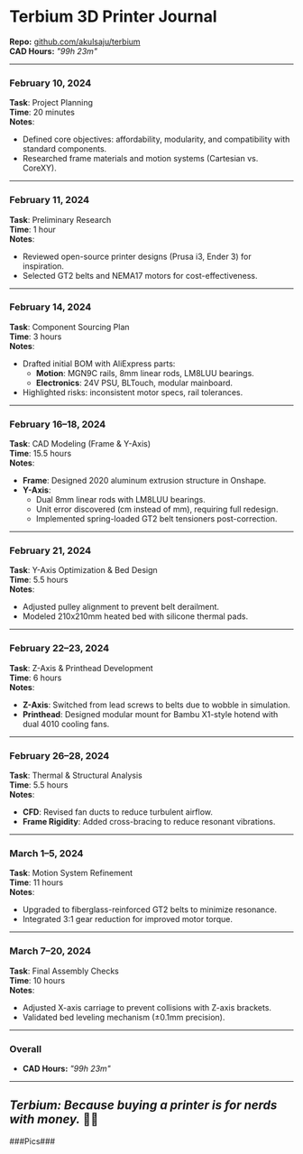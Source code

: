 # Terbium 3D Printer Journal  
**Repo:** [github.com/akulsaju/terbium](https://github.com/akulsaju/terbium)  
 **CAD Hours:** *"99h 23m"* 
  
---  


### **February 10, 2024**  
**Task**: Project Planning  
**Time**: 20 minutes  
**Notes**:  
- Defined core objectives: affordability, modularity, and compatibility with standard components.  
- Researched frame materials and motion systems (Cartesian vs. CoreXY).  

---

### **February 11, 2024**  
**Task**: Preliminary Research  
**Time**: 1 hour  
**Notes**:  
- Reviewed open-source printer designs (Prusa i3, Ender 3) for inspiration.  
- Selected GT2 belts and NEMA17 motors for cost-effectiveness.  

---

### **February 14, 2024**  
**Task**: Component Sourcing Plan  
**Time**: 3 hours  
**Notes**:  
- Drafted initial BOM with AliExpress parts:  
  - **Motion**: MGN9C rails, 8mm linear rods, LM8LUU bearings.  
  - **Electronics**: 24V PSU, BLTouch, modular mainboard.  
- Highlighted risks: inconsistent motor specs, rail tolerances.  

---

### **February 16–18, 2024**  
**Task**: CAD Modeling (Frame & Y-Axis)  
**Time**: 15.5 hours  
**Notes**:  
- **Frame**: Designed 2020 aluminum extrusion structure in Onshape.  
- **Y-Axis**:  
  - Dual 8mm linear rods with LM8LUU bearings.  
  - Unit error discovered (cm instead of mm), requiring full redesign.  
  - Implemented spring-loaded GT2 belt tensioners post-correction.  

---

### **February 21, 2024**  
**Task**: Y-Axis Optimization & Bed Design  
**Time**: 5.5 hours  
**Notes**:  
- Adjusted pulley alignment to prevent belt derailment.  
- Modeled 210x210mm heated bed with silicone thermal pads.  

---

### **February 22–23, 2024**  
**Task**: Z-Axis & Printhead Development  
**Time**: 6 hours  
**Notes**:  
- **Z-Axis**: Switched from lead screws to belts due to wobble in simulation.  
- **Printhead**: Designed modular mount for Bambu X1-style hotend with dual 4010 cooling fans.  

---

### **February 26–28, 2024**  
**Task**: Thermal & Structural Analysis  
**Time**: 5.5 hours  
**Notes**:  
- **CFD**: Revised fan ducts to reduce turbulent airflow.  
- **Frame Rigidity**: Added cross-bracing to reduce resonant vibrations.  

---

### **March 1–5, 2024**  
**Task**: Motion System Refinement  
**Time**: 11 hours  
**Notes**:  
- Upgraded to fiberglass-reinforced GT2 belts to minimize resonance.  
- Integrated 3:1 gear reduction for improved motor torque.  

---

### **March 7–20, 2024**  
**Task**: Final Assembly Checks  
**Time**: 10 hours  
**Notes**:  
- Adjusted X-axis carriage to prevent collisions with Z-axis brackets.  
- Validated bed leveling mechanism (±0.1mm precision).  
---  

### **Overall**  
- **CAD Hours:** *"99h 23m"*  
---
*Terbium: Because buying a printer is for nerds with money.* 💸🔥  
---
###Pics###

